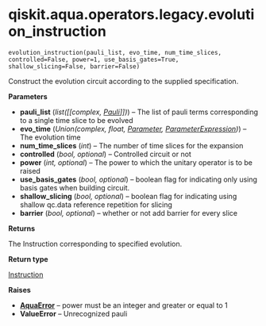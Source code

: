 # qiskit.aqua.operators.legacy.evolution\_instruction

<span id="undefined" />

`evolution_instruction(pauli_list, evo_time, num_time_slices, controlled=False, power=1, use_basis_gates=True, shallow_slicing=False, barrier=False)`

Construct the evolution circuit according to the supplied specification.

**Parameters**

*   **pauli\_list** (*list(\[\[complex,* [*Pauli*](qiskit.quantum_info.Pauli#qiskit.quantum_info.Pauli "qiskit.quantum_info.Pauli")*]])*) – The list of pauli terms corresponding to a single time slice to be evolved
*   **evo\_time** (*Union(complex, float,* [*Parameter*](qiskit.circuit.Parameter#qiskit.circuit.Parameter "qiskit.circuit.Parameter")*,* [*ParameterExpression*](qiskit.circuit.ParameterExpression#qiskit.circuit.ParameterExpression "qiskit.circuit.ParameterExpression")*)*) – The evolution time
*   **num\_time\_slices** (*int*) – The number of time slices for the expansion
*   **controlled** (*bool, optional*) – Controlled circuit or not
*   **power** (*int, optional*) – The power to which the unitary operator is to be raised
*   **use\_basis\_gates** (*bool, optional*) – boolean flag for indicating only using basis gates when building circuit.
*   **shallow\_slicing** (*bool, optional*) – boolean flag for indicating using shallow qc.data reference repetition for slicing
*   **barrier** (*bool, optional*) – whether or not add barrier for every slice

**Returns**

The Instruction corresponding to specified evolution.

**Return type**

[Instruction](qiskit.circuit.Instruction#qiskit.circuit.Instruction "qiskit.circuit.Instruction")

**Raises**

*   [**AquaError**](qiskit.aqua.AquaError#qiskit.aqua.AquaError "qiskit.aqua.AquaError") – power must be an integer and greater or equal to 1
*   **ValueError** – Unrecognized pauli
